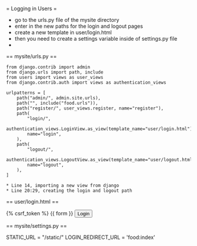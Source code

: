 
= Logging in Users =
* go to the urls.py file of the mysite directory
* enter in the new paths for the login and logout pages
* create a new template in user/login.html
* then you need to create a settings variable inside of settings.py file
* 

== mysite/urls.py ==

	from django.contrib import admin
	from django.urls import path, include
	from users import views as user_views
	from django.contrib.auth import views as authentication_views

	urlpatterns = [
		path("admin/", admin.site.urls),
		path("", include("food.urls")),
		path("register/", user_views.register, name="register"),
		path(
			"login/",
			authentication_views.LoginView.as_view(template_name="user/login.html"),
			name="login",
		),
		path(
			"logout/",
			authentication_views.LogoutView.as_view(template_name="user/logout.html"),
			name="logout",
		),
	]
	
	* Line 14, importing a new view from django
	* Line 20:29, creating the login and logout path


== user/login.html ==

<form action="" method="POST" accept-charset="utf-8">
	{% csrf_token %}
	{{ form }}
	<button type="submit">Login</button>
</form>

== mysite/settings.py ==

STATIC_URL = "/static/"
LOGIN_REDIRECT_URL = 'food:index'

